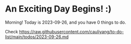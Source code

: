 # An Exciting Day Begins! :)

Morning! Today is 2023-09-26, and you have 0 things to do.

Check https://raw.githubusercontent.com/cauliyang/to-do-list/main/todos/2023-09-26.md